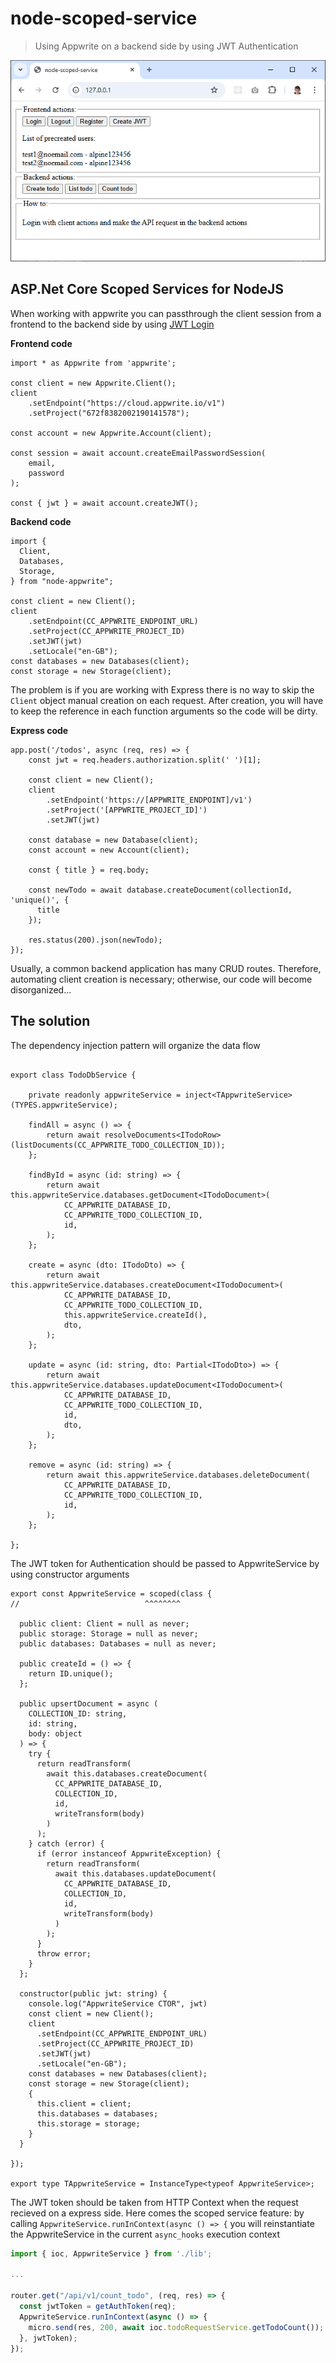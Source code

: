 # node-scoped-service

> Using Appwrite on a backend side by using JWT Authentication

![screenshot](./docs/screenshot.PNG)

## ASP.Net Core Scoped Services for NodeJS

When working with appwrite you can passthrough the client session from a frontend to the backend side by using [JWT Login](https://appwrite.io/docs/products/auth/jwt)

**Frontend code**

```tsx
import * as Appwrite from 'appwrite';

const client = new Appwrite.Client();
client
    .setEndpoint("https://cloud.appwrite.io/v1")
    .setProject("672f8382002190141578");

const account = new Appwrite.Account(client);

const session = await account.createEmailPasswordSession(
    email,
    password
);

const { jwt } = await account.createJWT();
```

**Backend code**

```tsx
import {
  Client,
  Databases,
  Storage,
} from "node-appwrite";

const client = new Client();
client
    .setEndpoint(CC_APPWRITE_ENDPOINT_URL)
    .setProject(CC_APPWRITE_PROJECT_ID)
    .setJWT(jwt)
    .setLocale("en-GB");
const databases = new Databases(client);
const storage = new Storage(client);
```

The problem is if you are working with Express there is no way to skip the `Client` object manual creation on each request. After creation, you will have to keep the reference in each function arguments so the code will be dirty.

**Express code**

```tsx
app.post('/todos', async (req, res) => {
    const jwt = req.headers.authorization.split(' ')[1];

    const client = new Client();
    client
        .setEndpoint('https://[APPWRITE_ENDPOINT]/v1')
        .setProject('[APPWRITE_PROJECT_ID]')
        .setJWT(jwt)

    const database = new Database(client);
    const account = new Account(client);

    const { title } = req.body;

    const newTodo = await database.createDocument(collectionId, 'unique()', {
      title
    });

    res.status(200).json(newTodo);
});
```

Usually, a common backend application has many CRUD routes. Therefore, automating client creation is necessary; otherwise, our code will become disorganized...

## The solution

The dependency injection pattern will organize the data flow

```tsx

export class TodoDbService {

    private readonly appwriteService = inject<TAppwriteService>(TYPES.appwriteService);

    findAll = async () => {
        return await resolveDocuments<ITodoRow>(listDocuments(CC_APPWRITE_TODO_COLLECTION_ID));
    };

    findById = async (id: string) => {
        return await this.appwriteService.databases.getDocument<ITodoDocument>(
            CC_APPWRITE_DATABASE_ID,
            CC_APPWRITE_TODO_COLLECTION_ID,
            id,
        );
    };

    create = async (dto: ITodoDto) => {
        return await this.appwriteService.databases.createDocument<ITodoDocument>(
            CC_APPWRITE_DATABASE_ID,
            CC_APPWRITE_TODO_COLLECTION_ID,
            this.appwriteService.createId(),
            dto,
        );
    };

    update = async (id: string, dto: Partial<ITodoDto>) => {
        return await this.appwriteService.databases.updateDocument<ITodoDocument>(
            CC_APPWRITE_DATABASE_ID,
            CC_APPWRITE_TODO_COLLECTION_ID,
            id,
            dto,
        );
    };

    remove = async (id: string) => {
        return await this.appwriteService.databases.deleteDocument(
            CC_APPWRITE_DATABASE_ID,
            CC_APPWRITE_TODO_COLLECTION_ID,
            id,
        );
    };

};
```

The JWT token for Authentication should be passed to AppwriteService by using constructor arguments

```tsx
export const AppwriteService = scoped(class {
//                            ^^^^^^^^

  public client: Client = null as never;
  public storage: Storage = null as never;
  public databases: Databases = null as never;

  public createId = () => {
    return ID.unique();
  };

  public upsertDocument = async (
    COLLECTION_ID: string,
    id: string,
    body: object
  ) => {
    try {
      return readTransform(
        await this.databases.createDocument(
          CC_APPWRITE_DATABASE_ID,
          COLLECTION_ID,
          id,
          writeTransform(body)
        )
      );
    } catch (error) {
      if (error instanceof AppwriteException) {
        return readTransform(
          await this.databases.updateDocument(
            CC_APPWRITE_DATABASE_ID,
            COLLECTION_ID,
            id,
            writeTransform(body)
          )
        );
      }
      throw error;
    }
  };

  constructor(public jwt: string) {
    console.log("AppwriteService CTOR", jwt)
    const client = new Client();
    client
      .setEndpoint(CC_APPWRITE_ENDPOINT_URL)
      .setProject(CC_APPWRITE_PROJECT_ID)
      .setJWT(jwt)
      .setLocale("en-GB");
    const databases = new Databases(client);
    const storage = new Storage(client);
    {
      this.client = client;
      this.databases = databases;
      this.storage = storage;
    }
  }

});

export type TAppwriteService = InstanceType<typeof AppwriteService>;
```

The JWT token should be taken from HTTP Context when the request recieved on a express side. Here comes the scoped service feature: by calling `AppwriteService.runInContext(async () => {` you will reinstantiate the AppwriteService in the current `async_hooks` execution context

```javascript
import { ioc, AppwriteService } from './lib';

...

router.get("/api/v1/count_todo", (req, res) => {
  const jwtToken = getAuthToken(req);
  AppwriteService.runInContext(async () => {
    micro.send(res, 200, await ioc.todoRequestService.getTodoCount());
  }, jwtToken);
});
```
